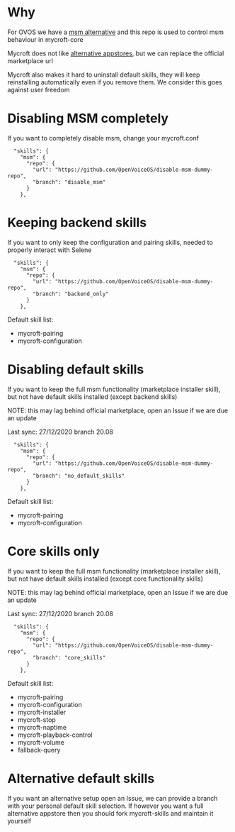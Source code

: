 # Why

For OVOS we have a [msm alternative](https://github.com/OpenVoiceOS/ovos_skill_manager) and this repo is used to control msm behaviour in mycroft-core

Mycroft does not like [alternative appstores](https://github.com/MycroftAI/mycroft-skills-manager/pull/75), but we can replace the official marketplace url

Mycroft also makes it hard to uninstall default skills, they will keep reinstalling automatically even if you remove them. We consider this goes against user freedom

# Disabling MSM completely

If you want to completely disable msm, change your mycroft.conf

```
  "skills": {
    "msm": {
      "repo": {
        "url": "https://github.com/OpenVoiceOS/disable-msm-dummy-repo",
        "branch": "disable_msm"
      }
    },
```


# Keeping backend skills

If you want to only keep the configuration and pairing skills, needed to properly interact with Selene

```
  "skills": {
    "msm": {
      "repo": {
        "url": "https://github.com/OpenVoiceOS/disable-msm-dummy-repo",
        "branch": "backend_only"
      }
    },
```

Default skill list:
- mycroft-pairing
- mycroft-configuration


# Disabling default skills

If you want to keep the full msm functionality (marketplace installer skill), but not have default skills installed (except backend skills)

NOTE: this may lag behind official marketplace, open an Issue if we are due an update

Last sync: 27/12/2020  branch 20.08

```
  "skills": {
    "msm": {
      "repo": {
        "url": "https://github.com/OpenVoiceOS/disable-msm-dummy-repo",
        "branch": "no_default_skills"
      }
    },
```

Default skill list:
- mycroft-pairing
- mycroft-configuration


# Core skills only

If you want to keep the full msm functionality (marketplace installer skill), but not have default skills installed (except core functionality skills)

NOTE: this may lag behind official marketplace, open an Issue if we are due an update

Last sync: 27/12/2020  branch 20.08

```
  "skills": {
    "msm": {
      "repo": {
        "url": "https://github.com/OpenVoiceOS/disable-msm-dummy-repo",
        "branch": "core_skills"
      }
    },
```

Default skill list:
- mycroft-pairing
- mycroft-configuration
- mycroft-installer
- mycroft-stop
- mycroft-naptime
- mycroft-playback-control
- mycroft-volume
- fallback-query

# Alternative default skills

If you want an alternative setup open an Issue, we can provide a branch with your personal default skill selection. If however you want a full alternative appstore then you should fork mycroft-skills and maintain it yourself

